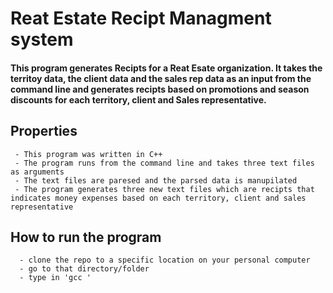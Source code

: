 # Reat Estate Recipt Managment system

#### This program generates Recipts for a Reat Esate organization. It takes the territoy data, the client data and the sales rep data as an input from the command line and generates recipts based on promotions and season discounts for each territory, client and Sales representative.

## Properties
     - This program was written in C++
     - The program runs from the command line and takes three text files as arguments
     - The text files are paresed and the parsed data is manupilated 
     - The program generates three new text files which are recipts that indicates money expenses based on each territory, client and sales representative
     
## How to run the program

      - clone the repo to a specific location on your personal computer
      - go to that directory/folder
      - type in 'gcc '
     
     
